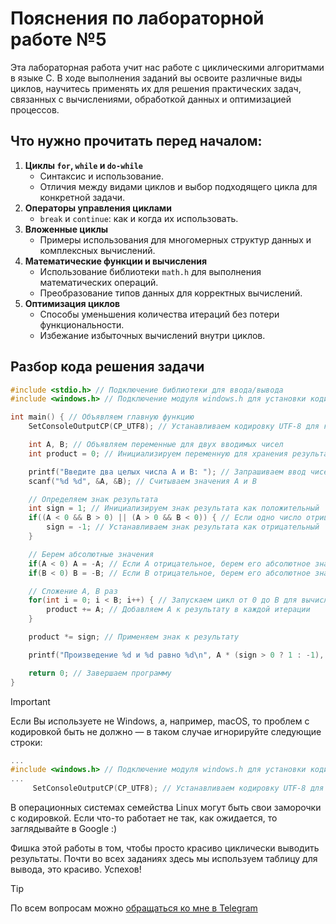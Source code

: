 # Пояснения по лабораторной работе №5

Эта лабораторная работа учит нас работе с циклическими алгоритмами в языке C. В ходе выполнения заданий вы освоите различные виды циклов, научитесь применять их для решения практических задач, связанных с вычислениями, обработкой данных и оптимизацией процессов.

## Что нужно прочитать перед началом:
1. **Циклы `for`, `while` и `do-while`**
    - Синтаксис и использование.
    - Отличия между видами циклов и выбор подходящего цикла для конкретной задачи.
2. **Операторы управления циклами**
    - `break` и `continue`: как и когда их использовать.
3. **Вложенные циклы**
    - Примеры использования для многомерных структур данных и комплексных вычислений.
4. **Математические функции и вычисления**
    - Использование библиотеки `math.h` для выполнения математических операций.
    - Преобразование типов данных для корректных вычислений.
5. **Оптимизация циклов**
    - Способы уменьшения количества итераций без потери функциональности.
    - Избежание избыточных вычислений внутри циклов.

## Разбор кода решения задачи

```c
#include <stdio.h> // Подключение библиотеки для ввода/вывода
#include <windows.h> // Подключение модуля windows.h для установки кодировки вывода

int main() { // Объявляем главную функцию
    SetConsoleOutputCP(CP_UTF8); // Устанавливаем кодировку UTF-8 для корректного отображения русских символов

    int A, B; // Объявляем переменные для двух вводимых чисел
    int product = 0; // Инициализируем переменную для хранения результата произведения

    printf("Введите два целых числа A и B: "); // Запрашиваем ввод чисел A и B
    scanf("%d %d", &A, &B); // Считываем значения A и B

    // Определяем знак результата
    int sign = 1; // Инициализируем знак результата как положительный
    if((A < 0 && B > 0) || (A > 0 && B < 0)) { // Если одно число отрицательное, а другое положительное
        sign = -1; // Устанавливаем знак результата как отрицательный
    }

    // Берем абсолютные значения
    if(A < 0) A = -A; // Если A отрицательное, берем его абсолютное значение
    if(B < 0) B = -B; // Если B отрицательное, берем его абсолютное значение

    // Сложение A, B раз
    for(int i = 0; i < B; i++) { // Запускаем цикл от 0 до B для вычисления A * B через сложение
        product += A; // Добавляем A к результату в каждой итерации
    }

    product *= sign; // Применяем знак к результату

    printf("Произведение %d и %d равно %d\n", A * (sign > 0 ? 1 : -1), B * (sign > 0 ? 1 : -1), product); // Выводим результат произведения

    return 0; // Завершаем программу
}
```

> [!IMPORTANT]
> Если Вы используете не Windows, а, например, macOS, то проблем с кодировкой быть не должно — в таком случае игнорируйте следующие строки:
> ```c
> ...
> #include <windows.h> // Подключение модуля windows.h для установки кодировки вывода
> ...
>      SetConsoleOutputCP(CP_UTF8); // Устанавливаем кодировку UTF-8 для вывода в консоли русских символов: иначе будут иероглифы
> ```
>
> В операционных системах семейства Linux могут быть свои заморочки с кодировкой. Если что-то работает не так, как ожидается, то заглядывайте в Google :)

Фишка этой работы в том, чтобы просто красиво циклически выводить результаты. Почти во всех заданиях здесь мы используем таблицу для вывода, это красиво. Успехов!

> [!TIP]
> По всем вопросам можно [обращаться ко мне в Telegram](https://t.me/plunkzy)